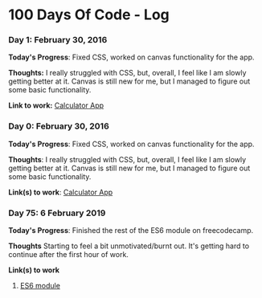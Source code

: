 # 100 Days Of Code - Log

### Day 1: February 30, 2016

**Today's Progress**: Fixed CSS, worked on canvas functionality for the app.

**Thoughts:** I really struggled with CSS, but, overall, I feel like I am slowly getting better at it. Canvas is still new for me, but I managed to figure out some basic functionality.

**Link to work:** [Calculator App](http://www.example.com)

### Day 0: February 30, 2016

**Today's Progress**: Fixed CSS, worked on canvas functionality for the app.

**Thoughts**: I really struggled with CSS, but, overall, I feel like I am slowly getting better at it. Canvas is still new for me, but I managed to figure out some basic functionality.

**Link(s) to work**: [Calculator App](http://www.example.com)


### Day 75: 6 February 2019

**Today's Progress**: Finished the rest of the ES6 module on freecodecamp.

**Thoughts** Starting to feel a bit unmotivated/burnt out. It's getting hard to continue after the first hour of work.

**Link(s) to work**
1. [ES6 module](https://learn.freecodecamp.org/javascript-algorithms-and-data-structures/es6)
